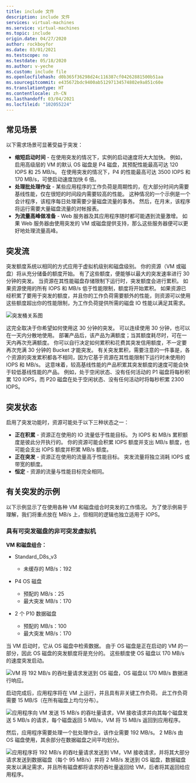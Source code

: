 ```yaml
---
title: include 文件
description: include 文件
services: virtual-machines
ms.service: virtual-machines
ms.topic: include
origin.date: 04/27/2020
author: rockboyfor
ms.date: 03/01/2021
ms.testscope: no
ms.testdate: 05/18/2020
ms.author: v-yeche
ms.custom: include file
ms.openlocfilehash: d0b365f36298d24c116387cf04262881500b51aa
ms.sourcegitcommit: e435672bdc9400ab51297134574802e9a851c60e
ms.translationtype: HT
ms.contentlocale: zh-CN
ms.lasthandoff: 03/04/2021
ms.locfileid: "102055224"
---
```

<!--Verified successfully-->
<!--CONFIRM THE DEOPLOMENT REGIONS BEFORE RELEASEMENT-->
## <a name="common-scenarios"></a>常见场景
以下需求场景可显著受益于突发：
- **缩短启动时间** - 在使用突发的情况下，实例的启动速度将大大加快。 例如，启用高级层的 VM 的默认 OS 磁盘是 P4 磁盘，其预配性能最高可达 120 IOPS 和 25 MB/s。 在使用突发的情况下，P4 的性能最高可达 3500 IOPS 和 170 MB/s，可使启动速度加快 6 倍。
- **处理批处理作业** - 某些应用程序的工作负荷是周期性的，在大部分时间内需要基线性能，仅在很短的时间段内需要较高的性能。 这种情况的一个示例是一个会计程序，该程序每日处理需要少量磁盘流量的事务。 然后，在月末，该程序将运行需要大量磁盘流量的对帐报表。
- **为流量高峰做准备** - Web 服务器及其应用程序随时都可能遇到流量激增。 如果 Web 服务器由使用突发的 VM 或磁盘提供支持，那么这些服务器便可以更好地处理流量高峰。 

## <a name="bursting-flow"></a>突发流
突发额度系统以相同的方式应用于虚拟机级别和磁盘级别。 你的资源（VM 或磁盘）将从充分储备的额度开始。 有了这些额度，便能够以最大的突发速率进行 30 分钟的突发。 当资源在其性能磁盘存储限制下运行时，突发额度会进行累积。 如果资源使用的所有 IOPS 和 MB/s 低于性能限制，额度将开始累积。 如果资源已经积累了要用于突发的额度，并且你的工作负荷需要额外的性能，则资源可以使用这些额度超出你的性能限制，为工作负荷提供所需的磁盘 IO 性能以满足其需求。

![突发桶关系图](media/managed-disks-bursting/bucket-diagram.jpg)

这完全取决于你希望如何使用这 30 分钟的突发。 可以连续使用 30 分钟，也可以在一天内分散地使用。 部署产品后，该产品为满额度；当其额度耗尽时，可在一天内再次充满额度。 你可以自行决定如何累积和花费其突发信用额度，不一定要再次充满 30 分钟的 Bucket 才能突发。 有关突发累积，需要注意的一件事是，各个资源的突发累积都各不相同，因为它基于资源在其性能限制下运行时未使用的 IOPS 和 MB/s。 这意味着，较高基线性能的产品积累其突发额度的速度可能会快于较低基线性能的产品。 例如，处于空闲状态、没有任何活动的 P1 磁盘将每秒积累 120 IOPS，而 P20 磁盘在处于空闲状态、没有任何活动时将每秒积累 2300 IOPS。

## <a name="bursting-states"></a>突发状态
启用了突发功能时，资源可能处于以下三种状态之一：
- **正在积累** - 资源正在使用的 IO 流量低于性能目标。 为 IOPS 和 MB/s 累积额度是彼此分开执行的。 你的资源可能会积累 IOPS 额度并支出 MB/s 额度，也可能会支出 IOPS 额度并积累 MB/s 额度。
- **正在突发** - 资源正在使用的流量高于性能目标。 突发流量将独立消耗 IOPS 或带宽的额度。
- **恒定** - 资源的流量与性能目标完全相同。

## <a name="examples-of-bursting"></a>有关突发的示例

以下示例显示了在使用各种 VM 和磁盘组合时突发的工作情况。 为了使示例易于理解，我们将重点放在 MB/s 上，但相同的逻辑也独立适用于 IOPS。

### <a name="non-burstable-virtual-machine-with-burstable-disks"></a>具有可突发磁盘的非可突发虚拟机
**VM 和磁盘组合：** 
- Standard_D8s_v3
    
    <!--CORRECT ON Standard_D8s_v3-->
    
    - 未缓存的 MB/s：192
- P4 OS 磁盘
    - 预配的 MB/s：25
    - 最大突发 MB/s：170 
- 2 个 P10 数据磁盘 
    - 预配的 MB/s：100
    - 最大突发 MB/s：170

 当 VM 启动时，它从 OS 磁盘中检索数据。 由于 OS 磁盘是正在启动的 VM 的一部分，因此 OS 磁盘的突发额度将是充分的。 这些额度使 OS 磁盘以 170 MB/s 的速度突发启动。

![VM 将 192 MB/s 的吞吐量请求发送到 OS 磁盘，OS 磁盘以 170 MB/s 数据进行响应。](media/managed-disks-bursting/nonbursting-vm-busting-disk/nonbusting-vm-bursting-disk-startup.jpg)

启动完成后，应用程序将在 VM 上运行，并且具有非关键工作负荷。 此工作负荷需要 15 MB/S（在所有磁盘上均匀分布）。

![应用程序向 VM 发送 15 MB/s 的吞吐量请求，VM 接收请求并向其每个磁盘发送 5 MB/s 的请求，每个磁盘返回 5 MB/s，VM 将 15 MB/s 返回到应用程序。](media/managed-disks-bursting/nonbursting-vm-busting-disk/nonbusting-vm-bursting-disk-idling.jpg)

然后，应用程序需要处理一个批处理作业，该作业需要 192 MB/s。 2 MB/s 由 OS 磁盘使用，其余部分在数据磁盘之间平均划分。

![应用程序将 192 MB/s 的吞吐量请求发送到 VM，VM 接收请求，并将其大部分请求发送到数据磁盘（每个 95 MB/s）并将 2 MB/s 发送到 OS 磁盘，数据磁盘突发以满足需求，并且所有磁盘都将请求的吞吐量返回给 VM，后者将其返回给应用程序。](media/managed-disks-bursting/nonbursting-vm-busting-disk/nonbusting-vm-bursting-disk-bursting.jpg)

<!--Not Avaialble on ### Burstable virtual machine with non-burstable disks-->
<!--Not Available on Standard_L8s_v2-->
<!--Not Avaialble on ### Burstable virtual machine with burstable Disks-->
<!--Not Available on Standard_L8s_v2-->
<!--Update_Description: update meta properties, wording update, update link-->